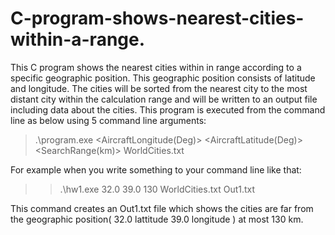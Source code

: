 # C-program-shows-nearest-cities-within-a-range.
This C program shows the nearest cities within in range  according to a specific geographic position. This geographic position consists of latitude and longitude. The  cities will be sorted from the nearest city to the most distant city within the calculation range and will be written to an output file including data about the cities. This program is executed from the command line as below using 5 command line arguments: </br>
>.\program.exe <AircraftLongitude(Deg)> <AircraftLatitude(Deg)> <SearchRange(km)> WorldCities.txt <OutputFileName> </br>

For example when  you write  something to your command line like that: </br>
>>.\hw1.exe 32.0 39.0 130 WorldCities.txt Out1.txt </br>

This command creates an Out1.txt file which shows the cities are far from the geographic position( 32.0 lattitude 39.0 longitude ) at most 130 km.  
  

